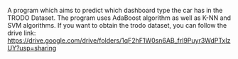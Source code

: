 A program which aims to predict which dashboard type the car has in the TRODO Dataset. The program uses AdaBoost algorithm as well as K-NN and SVM algorithms. 
If you want to obtain the trodo dataset, you can follow the drive link:
https://drive.google.com/drive/folders/1qF2hF1W0sn6AB_frl9Puyr3WdPTxIzUY?usp=sharing
